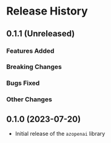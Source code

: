 # Release History

## 0.1.1 (Unreleased)

### Features Added

### Breaking Changes

### Bugs Fixed

### Other Changes

## 0.1.0 (2023-07-20)

* Initial release of the `azopenai` library
